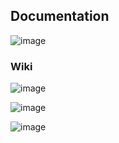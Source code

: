 ## Documentation 

![image](https://github.com/user-attachments/assets/fcc76254-0d3e-4f14-ab1f-b99553d64189)

### Wiki

![image](https://github.com/user-attachments/assets/04d1ad68-c3ce-4399-8ad8-802b9e0ce971)

![image](https://github.com/user-attachments/assets/ced77e20-2913-4686-8f3d-9a2b773309e2)

![image](https://github.com/user-attachments/assets/b542e545-9d71-4d22-b30c-22d3b06f8795)
